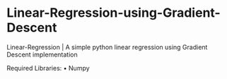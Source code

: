 # Linear-Regression-using-Gradient-Descent
Linear-Regression | A simple python linear regression using Gradient Descent implementation

Required Libraries:
 • Numpy
 
 

 
